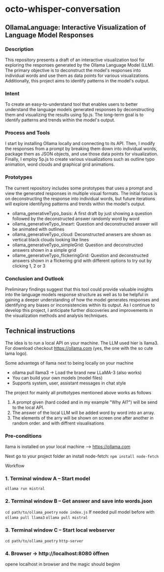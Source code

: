 # octo-whisper-conversation
## OllamaLanguage: Interactive Visualization of Language Model Responses

### Description
This repository presents a draft of an interactive visualization tool 
for exploring the responses generated by the Ollama Language Model (LLM). 
The primary objective is to deconstruct the model's responses into 
individual words and use them as data points for various visualizations. 
Additionally, this project aims to identify patterns in the model's 
output.

### Intent
To create an easy-to-understand tool that enables users to better 
understand the language models generated responses by deconstructing them and 
visualizing the results using 5p.js. The long-term goal is to identify patterns and 
trends within the model's output.

### Process and Tools
I start by installing Ollama locally and connecting to its API. 
Then, I modify the responses from a prompt by breaking them down into individual 
words, package them as JSON objects, and use those data points for visualization. 
Finally, I employ 5p.js to create various visualizations such as outline typo animation, 
word clouds and graphical grid animations.

### Prototypes
The current repository includes some prototypes that uses a prompt and view the 
generated responses in multiple visual formats. The 
initial focus is on deconstructing the response into individual words, but future 
iterations will explore identifying patterns and trends within the model's output.
- ollama_generativeTypo_basis: A first draft by just showing a question followed by the deconstructed answer randomly word by word
- ollama_generativeTypo_lineart: Question and deconstructed answer will be animated with outlines
- ollama_generativeTypo_cloud: Deconstructed anwsers are shown as vertical black clouds looking like lines
- ollama_generativeTypo_simpleGrid: Question and deconstructed answers shown in a simple grid
- ollame_generativeTypo_flickeringGrid: Question and deconstructed answers shown in a flickering grid with different options to try out by clicking 1, 2 or 3

### Conclusion and Outlook
Preliminary findings suggest that this tool could provide valuable insights 
into the language models response structure as well as to be helpful
in gaining a deeper understanding of how the model 
generates responses and identifying any biases or inconsistencies within its output. 
As I continue to develop this project, I anticipate further discoveries and 
improvements in the visualization methods and analysis techniques.

## Technical instructions
The idea is to run a local API on your machine. The LLM used hier is llama3.
For download checkout https://ollama.com (yes, the one with the so cute lama logo).

Some advantegs of llama next to being locally on your machine
- ollama pull llama3 → Load the brand new LLaMA-3 (also works)
- You can build your own models (model files)
- Supports system, user, assistant messages in chat style

The project for mainly all prottotypes mentioned above works as follows
1. A prompt given (hard coded and in my example "Why AI?") will be send to the local API.
2. The answer of the local LLM will be added word by word into an array.
3. The elements of the arry will be shown on screen one after another in random order. and with diffrent visualisations


### Pre-conditions
llama is installed on your local machine --> https://ollama.com

Next go to your project folder an install node-fetch:
`npm install node-fetch`

Workflow
### 1. Terminal window A – Start model
`ollama run mistral`

### 2. Terminal window B – Get answer and save into words.json
`cd path/to/ollama_poetry`
`node index.js`
If needed pull model before with 
`ollama pull llama3`
`ollama pull mistral`

### 3. Terminal window C – Start local webserver
`cd path/to/ollama_poetry`
`http-server`

### 4. Browser → http://localhost:8080 öffnen
opene localhost in browser and the magic should beginn

